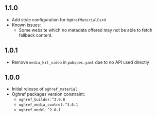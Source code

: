 ## 1.1.0

* Add style configuration for `OgHrefMaterialCard`
* Known issues:
    * Some website which no metadata offered may not be able to fetch fallback content.

## 1.0.1

* Remove `media_kit_video` in `pubspec.yaml` due to no API used directly

## 1.0.0

* Initial release of `oghref_material`
* Oghref packages version constraint:
    * `oghref_builder`: `^2.0.0`
    * `oghref_media_control`: `^3.0.1`
    * `oghref_model`: `^2.0.1`
